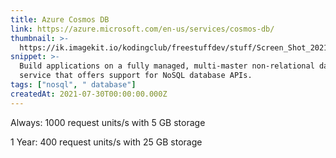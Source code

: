 ```yaml
---
title: Azure Cosmos DB
link: https://azure.microsoft.com/en-us/services/cosmos-db/
thumbnail: >-
  https://ik.imagekit.io/kodingclub/freestuffdev/stuff/Screen_Shot_2021-07-28_at_8.26.33_AM_HZ5Lb_X4K.png?updatedAt=1627432029483
snippet: >-
  Build applications on a fully managed, multi-master non-relational database
  service that offers support for NoSQL database APIs.
tags: ["nosql", " database"]
createdAt: 2021-07-30T00:00:00.000Z
---
```

Always: 1000 request units/s with 5 GB storage

1 Year: 400 request units/s with 25 GB storage